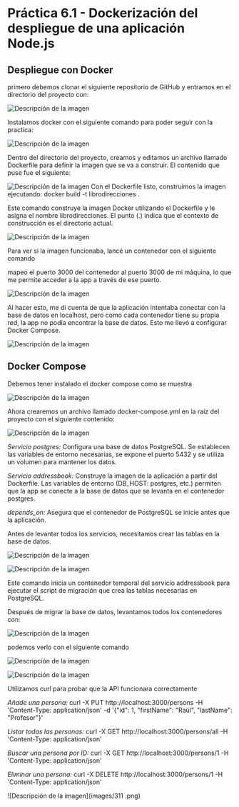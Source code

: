 # **Práctica 6.1 - Dockerización del despliegue de una aplicación Node.js**

## Despliegue con Docker

primero debemos clonar el siguiente repositorio de GitHub y entramos en el directorio del proyecto con:

![Descripción de la imagen](images/298.png)

Instalamos docker con el siguiente comando para poder seguir con la practica:

![Descripción de la imagen](images/299.png)

Dentro del directorio del proyecto, creamos y editamos un archivo llamado Dockerfile para definir la imagen que se va a construir. El contenido que puse fue el siguiente:

![Descripción de la imagen](images/300.png)
Con el Dockerfile listo, construímos la imagen ejecutando:
docker build -t librodirecciones .

Este comando construye la imagen Docker utilizando el Dockerfile y le asigna el nombre librodirecciones. El punto (.) indica que el contexto de construcción es el directorio actual.

![Descripción de la imagen](images/301.png)

Para ver si la imagen funcionaba, lancé un contenedor con el siguiente comando

mapeo el puerto 3000 del contenedor al puerto 3000 de mi máquina, lo que me permite acceder a la app a través de ese puerto.

![Descripción de la imagen](images/302.png)

Al hacer esto, me di cuenta de que la aplicación intentaba conectar con la base de datos en localhost, pero como cada contenedor tiene su propia red, la app no podía encontrar la base de datos. Esto me llevó a configurar Docker Compose.

![Descripción de la imagen](images/303.png)

## Docker Compose

Debemos tener instalado el docker compose como se muestra

![Descripción de la imagen](images/304.png)

Ahora crearemos un archivo llamado docker-compose.yml en la raíz del proyecto con el siguiente contenido:

![Descripción de la imagen](images/305.png)

*Servicio postgres:* Configura una base de datos PostgreSQL. Se establecen las variables de entorno necesarias, se expone el puerto 5432 y se utiliza un volumen para mantener los datos.

*Servicio addressbook:* Construye la imagen de la aplicación a partir del Dockerfile. Las variables de entorno (DB_HOST: postgres, etc.) permiten que la app se conecte a la base de datos que se levanta en el contenedor postgres.

*depends_on:* Asegura que el contenedor de PostgreSQL se inicie antes que la aplicación.


Antes de levantar todos los servicios, necesitamos crear las tablas en la base de datos.

![Descripción de la imagen](images/306.png)

![Descripción de la imagen](images/307.png)

Este comando inicia un contenedor temporal del servicio addressbook para ejecutar el script de migración que crea las tablas necesarias en PostgreSQL.

Después de migrar la base de datos, levantamos todos los contenedores con:

![Descripción de la imagen](images/308.png)

podemos verlo con el siguiente comando

![Descripción de la imagen](images/309.png)

![Descripción de la imagen](images/310.png)

Utilizamos curl para probar que la API funcionara correctamente

*Añade una persona:* curl -X PUT http://localhost:3000/persons -H 'Content-Type: application/json' -d '{"id": 1, "firstName": "Raúl", "lastName": "Profesor"}'

*Listar todas las personas:* curl -X GET http://localhost:3000/persons/all -H 'Content-Type: application/json'

*Buscar una persona por ID:* curl -X GET http://localhost:3000/persons/1 -H 'Content-Type: application/json'

*Eliminar una persona:* curl -X DELETE http://localhost:3000/persons/1 -H 'Content-Type: application/json'

![Descripción de la imagen](images/311
.png)